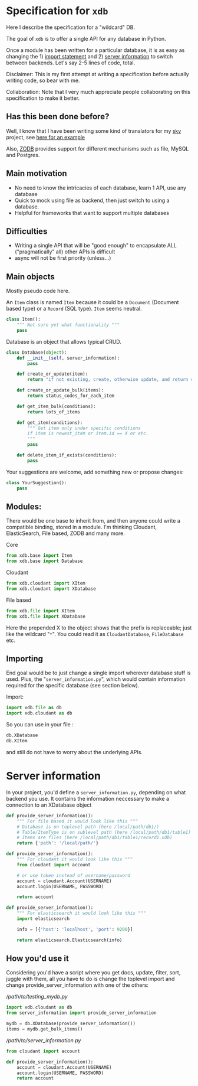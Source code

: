 # Specification for `xdb`

Here I describe the specification for a "wildcard" DB.

The goal of `xdb` is to offer a single API for any database in Python.

Once a module has been written for a particular database, it is as easy as changing the 1) [import statement](#importing) and 2) [server information](#server-information) to switch between backends. Let's say 2-5 lines of code, total.

Disclaimer: This is my first attempt at writing a specification before actually writing code, so bear with me.

Collaboration: Note that I very much appreciate people collaborating on this specification to make it better.

## Has this been done before?

Well, I know that I have been writing some kind of translators for my [sky](https://github.com/kootenpv/sky) project, see [here for an example](https://github.com/kootenpv/sky/blob/master/sky/crawler_services.py)

Also, [ZODB](http://www.zodb.org/en/latest/) provides support for different mechanisms such as file, MySQL and Postgres.

## Main motivation

- No need to know the intricacies of each database, learn 1 API, use any database
- Quick to mock using file as backend, then just switch to using a database.
- Helpful for frameworks that want to support multiple databases

## Difficulties

- Writing a single API that will be "good enough" to encapsulate ALL ("pragmatically" all) other APIs is difficult
- async will not be first priority (unless...)

## Main objects

Mostly pseudo code here.

An `Item` class is named `Item` because it could be a `Document` (Document based type) or a `Record` (SQL type). `Item` seems neutral.

```python
class Item():
    """ Not sure yet what functionality """
    pass
```

Database is an object that allows typical CRUD.

```python
class Database(object):
    def __init__(self, server_information):
        pass

    def create_or_update(item):
        return "if not existing, create, otherwise update, and return status code"

    def create_or_update_bulk(items):
        return status_codes_for_each_item

    def get_item_bulk(conditions):
        return lots_of_items

    def get_item(conditions):
        """ Get item only under specific conditions
        if item is newest_item or item.id == X or etc.
        """
        pass

    def delete_item_if_exists(conditions):
        pass
```

Your suggestions are welcome, add something new or propose changes:

```python
class YourSuggestion():
    pass
```

## Modules:

There would be one base to inherit from, and then anyone could write a compatible binding, stored in a module. I'm thinking Cloudant, ElasticSearch, File based, ZODB and many more.

Core

```python
from xdb.base import Item
from xdb.base import Database
```

Cloudant

```python
from xdb.cloudant import XItem
from xdb.cloudant import XDatabase
```

File based

```python
from xdb.file import XItem
from xdb.file import XDatabase
```

Here the prepended X to the object shows that the prefix is replaceable; just like the wildcard "`*`". You could read it as `CloudantDatabase`, `FileDatabase` etc.

## Importing

End goal would be to just change a single import wherever database stuff is used.
Plus, the "`server_information.py`", which would contain information required for the specific database (see section below).

Import:

```python
import xdb.file as db
import xdb.cloudant as db
```

So you can use in your file :

```python
db.XDatabase
db.XItem
```

and still do not have to worry about the underlying APIs.

# Server information

In your project, you'd define a `server_information.py`, depending on what backend you use. It contains the information neccessary to make a connection to an XDatabase object

```python
def provide_server_information():
    """ For file based it would look like this """
    # Database is on toplevel path (here /local/path/db1/)
    # Table/ItemType is on sublevel path (here /local/path/db1/table1)
    # Items are files (here /local/path/db1/table1/record1.xdb)
    return {'path': '/local/path/'}

def provide_server_information():
    """ For cloudant it would look like this """
    from cloudant import account

    # or use token instead of username/password
    account = cloudant.Account(USERNAME)
    account.login(USERNAME, PASSWORD)

    return account

def provide_server_information():
    """ For elasticsearch it would look like this """
    import elasticsearch

    info = [{'host': 'localhost', 'port': 9200}]

    return elasticsearch.Elasticsearch(info)
```

## How you'd use it

Considering you'd have a script where you get docs, update, filter, sort, juggle with them, all you have to do is change the toplevel import and change provide_server_information with one of the others:

*/path/to/testing_mydb.py*

```python
import xdb.cloudant as db
from server_information import provide_server_information

mydb = db.XDatabase(provide_server_information())
items = mydb.get_bulk_items()
```

*/path/to/server_information.py*

```python
from cloudant import account

def provide_server_information():
    account = cloudant.Account(USERNAME)
    account.login(USERNAME, PASSWORD)
    return account
```

